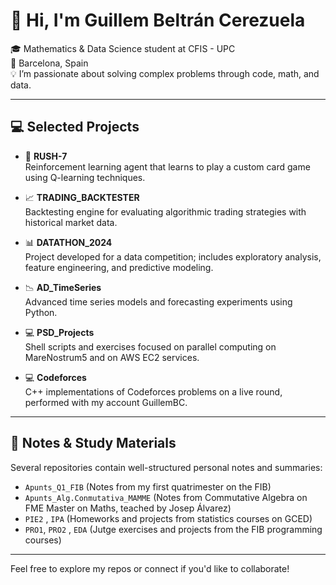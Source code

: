 # 👋 Hi, I'm Guillem Beltrán Cerezuela

🎓 Mathematics & Data Science student at CFIS - UPC  
📍 Barcelona, Spain  
💡 I’m passionate about solving complex problems through code, math, and data.  

---

## 💻 Selected Projects

- 🧠 **RUSH-7**  
  Reinforcement learning agent that learns to play a custom card game using Q-learning techniques.

- 📈 **TRADING_BACKTESTER**  
  Backtesting engine for evaluating algorithmic trading strategies with historical market data.

- 📊 **DATATHON_2024**  
  Project developed for a data competition; includes exploratory analysis, feature engineering, and predictive modeling.

- 📉 **AD_TimeSeries**  
  Advanced time series models and forecasting experiments using Python.

- 💻 **PSD_Projects**  
  Shell scripts and exercises focused on parallel computing on MareNostrum5 and on AWS EC2 services.

- 💻 **Codeforces**  
  C++ implementations of Codeforces problems on a live round, performed with my account GuillemBC.

---

## 📝 Notes & Study Materials

Several repositories contain well-structured personal notes and summaries:

- `Apunts_Q1_FIB`  (Notes from my first quatrimester on the FIB)
- `Apunts_Alg.Conmutativa_MAMME`  (Notes from Commutative Algebra on FME Master on Maths, teached by Josep Álvarez)
- `PIE2` , `IPA`  (Homeworks and projects from statistics courses on GCED)
- `PRO1`, `PRO2` , `EDA` (Jutge exercises and projects from the FIB programming courses)


---

Feel free to explore my repos or connect if you'd like to collaborate!
